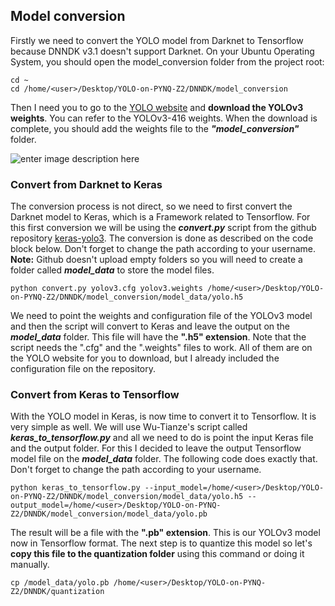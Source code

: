 ## Model conversion
Firstly we need to convert the YOLO model from Darknet to Tensorflow because DNNDK v3.1 doesn't support Darknet. On your Ubuntu Operating System, you should open the model_conversion folder from the project root:

    cd ~
    cd /home/<user>/Desktop/YOLO-on-PYNQ-Z2/DNNDK/model_conversion

Then I need you to go to the [YOLO website](https://pjreddie.com/darknet/yolo/) and **download the YOLOv3 weights**. You can refer to the YOLOv3-416 weights.
When the download is complete, you should add the weights file to the ***"model_conversion"*** folder. 


![enter image description here](https://github.com/andre1araujo/YOLO-on-PYNQ-Z2/blob/main/images/Demo_image_6.png?raw=true)


### Convert from Darknet to Keras
The conversion process is not direct, so we need to first convert the Darknet model to Keras, which is a Framework related to Tensorflow. For this first conversion we will be using the ***convert.py*** script from the github repository [keras-yolo3](https://github.com/qqwweee/keras-yolo3). The conversion is done as described on the code block below. Don't forget to change the path according to your username.
**Note:** Github doesn't upload empty folders so you will need to create a folder called ***model_data*** to store the model files.

    python convert.py yolov3.cfg yolov3.weights /home/<user>/Desktop/YOLO-on-PYNQ-Z2/DNNDK/model_conversion/model_data/yolo.h5

We need to point the weights and configuration file of the YOLOv3 model and then the script will convert to Keras and leave the output on the ***model_data*** folder. This file will have the **".h5" extension**. Note that the script needs the ".cfg" and the ".weights" files to work. All of them are on the YOLO website for you to download, but I already included the configuration file on the repository.


### Convert from Keras to Tensorflow
With the YOLO model in Keras, is now time to convert it to Tensorflow. It is very simple as well. We will use Wu-Tianze's script called ***keras_to_tensorflow.py*** and all we need to do is point the input Keras file and the output folder. For this I decided to leave the output Tensorflow model file on the ***model_data*** folder. The following code does exactly that. Don't forget to change the path according to your username.

    python keras_to_tensorflow.py --input_model=/home/<user>/Desktop/YOLO-on-PYNQ-Z2/DNNDK/model_conversion/model_data/yolo.h5 --output_model=/home/<user>/Desktop/YOLO-on-PYNQ-Z2/DNNDK/model_conversion/model_data/yolo.pb

The result will be a file with the **".pb" extension**. This is our YOLOv3 model now in Tensorflow format. The next step is to quantize this model so let's **copy this file to the quantization folder** using this command or doing it manually.

    cp /model_data/yolo.pb /home/<user>/Desktop/YOLO-on-PYNQ-Z2/DNNDK/quantization
